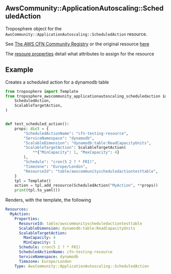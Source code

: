 ## AwsCommunity::ApplicationAutoscaling::ScheduledAction

Troposphere object for the `AwsCommunity::ApplicationAutoscaling::ScheduledAction` resource.

See [The AWS CFN Community Registry](https://github.com/aws-cloudformation/community-registry-extensions) or the original
resource [here](https://github.com/JohnPreston/awscommunity-applicationautoscaling-scheduledaction)

The [resoure properties](https://github.com/JohnPreston/awscommunity-applicationautoscaling-scheduledaction/tree/main/docs) detail
what attributes to assign for the resource


## Example

Creates a scheduled action for a dynamodb table

```python
from troposphere import Template
from troposphere_awscommunity_applicationautoscaling_scheduledaction import (
    ScheduledAction,
    ScalableTargetAction,
)


def test_scheduled_action():
    props: dict = {
        "ScheduledActionName": "cfn-testing-resource",
        "ServiceNamespace": "dynamodb",
        "ScalableDimension": "dynamodb:table:ReadCapacityUnits",
        "ScalableTargetAction": ScalableTargetAction(
            **{"MinCapacity": 1, "MaxCapacity": 4}
        ),
        "Schedule": "cron(5 2 ? * FRI)",
        "Timezone": "Europe/London",
        "ResourceId": "table/awscommunityscheduledactiontesttable",
    }
    tpl = Template()
    action = tpl.add_resource(ScheduledAction("MyAction", **props))
    print(tpl.to_yaml())
```
Renders, with the template, the following

```yaml
Resources:
  MyAction:
    Properties:
      ResourceId: table/awscommunityscheduledactiontesttable
      ScalableDimension: dynamodb:table:ReadCapacityUnits
      ScalableTargetAction:
        MaxCapacity: 4
        MinCapacity: 1
      Schedule: cron(5 2 ? * FRI)
      ScheduledActionName: cfn-testing-resource
      ServiceNamespace: dynamodb
      Timezone: Europe/London
    Type: AwsCommunity::ApplicationAutoscaling::ScheduledAction
```
